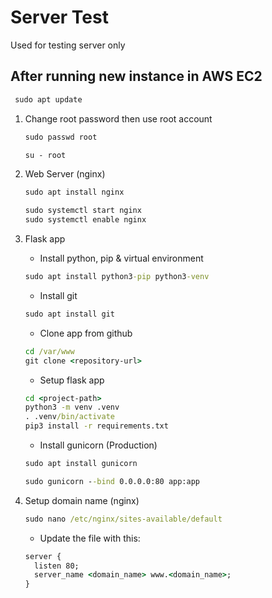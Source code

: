 # Server Test

Used for testing server only


## After running new instance in AWS EC2

```cmd
 sudo apt update
 ```

1. Change root password then use root account
   ```cmd
   sudo passwd root
   ```
   ```cmd
   su - root
   ```

2. Web Server (nginx)
   ```cmd
   sudo apt install nginx
   ```
   ```cmd
   sudo systemctl start nginx
   sudo systemctl enable nginx
   ```

3. Flask app
   * Install python, pip & virtual environment
   ```cmd
   sudo apt install python3-pip python3-venv
   ```
   * Install git
   ```cmd
   sudo apt install git
   ```
   * Clone app from github
   ```cmd
   cd /var/www
   git clone <repository-url>
   ```
   * Setup flask app
   ```cmd
   cd <project-path>
   python3 -m venv .venv
   . .venv/bin/activate
   pip3 install -r requirements.txt
   ```
   * Install gunicorn (Production)
   ```cmd
   sudo apt install gunicorn
   ```
   ```cmd
   sudo gunicorn --bind 0.0.0.0:80 app:app
   ```
4. Setup domain name (nginx)
   ```cmd
   sudo nano /etc/nginx/sites-available/default
   ```
   * Update the file with this:
   ```cmd
   server {
     listen 80;
     server_name <domain_name> www.<domain_name>;
   }
   ```
